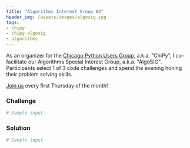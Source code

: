 ```yaml
---
title: "Algorithms Interest Group #2"
header_img: /assets/images/algosig.jpg
tags:
- chipy
- chipy-algosig
- algorithms
---
```


As an organizer for the [Chicago Python Users Group](https://www.chipy.org/), a.k.a. "ChiPy", I co-facilitate our Algorithms Special Interest Group, a.k.a. "AlgoSIG". Participants select 1 of 3 code challenges and spend the evening honing their problem solving skills. 

[Join us](https://www.meetup.com/_ChiPy_/) every first Thursday of the month!

### Challenge
> 

```python
# Sample input

```


### Solution
```python
# Sample input

```